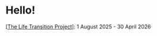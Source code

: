 # Hello!

[[The Life Transition Project](https://github.com/hongkim25/TLTP)]: 1 August 2025 - 30 April 2026 